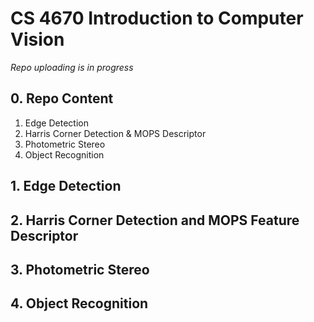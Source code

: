 # CS 4670 Introduction to Computer Vision

*Repo uploading is in progress* 

## 0. Repo Content
1. Edge Detection
2. Harris Corner Detection & MOPS Descriptor
3. Photometric Stereo
4. Object Recognition

## 1. Edge Detection


## 2. Harris Corner Detection and MOPS Feature Descriptor


## 3. Photometric Stereo


## 4. Object Recognition
